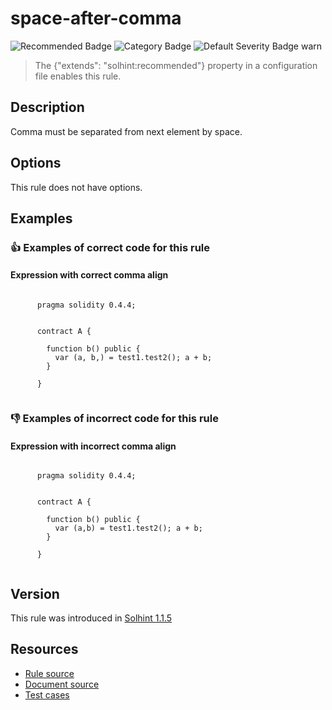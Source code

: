 <!---
This is a dynamically generated file. Do not edit manually.
date:        Sat, 24 Aug 2019 01:45:04 GMT
author:      "Peter Chung <touhonoob@gmail.com>"
--->

# space-after-comma
![Recommended Badge](https://img.shields.io/badge/-Recommended-brightgreen)
![Category Badge](https://img.shields.io/badge/-Style%20Guide%20Rules-informational)
![Default Severity Badge warn](https://img.shields.io/badge/Default%20Severity-warn-yellow)
> The {"extends": "solhint:recommended"} property in a configuration file enables this rule.


## Description
Comma must be separated from next element by space.

## Options
This rule does not have options.

## Examples
### 👍 Examples of **correct** code for this rule

#### Expression with correct comma align

```solidity

      pragma solidity 0.4.4;
        
        
      contract A {
        
        function b() public {
          var (a, b,) = test1.test2(); a + b;
        }
    
      }
    
```

### 👎 Examples of **incorrect** code for this rule

#### Expression with incorrect comma align

```solidity

      pragma solidity 0.4.4;
        
        
      contract A {
        
        function b() public {
          var (a,b) = test1.test2(); a + b;
        }
    
      }
    
```

## Version
This rule was introduced in [Solhint 1.1.5](https://github.com/protofire/solhint/tree/v1.1.5)

## Resources
- [Rule source](https://github.com/protofire/solhint/tree/master/lib/rules/align/space-after-comma.js)
- [Document source](https://github.com/protofire/solhint/tree/master/docs/rules/align/space-after-comma.md)
- [Test cases](https://github.com/protofire/solhint/tree/master/test/rules/align/space-after-comma.js)
